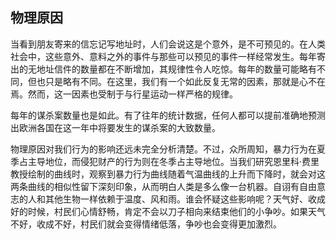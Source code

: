 ## 物理原因

当看到朋友寄来的信忘记写地址时，人们会说这是个意外，是不可预见的。在人类社会中，这些意外、意料之外的事件与那些可以预见的事件一样经常发生。每年寄出的无地址信件的数量都在不断增加，其规律性令人吃惊。每年的数量可能略有不同，但也只是略有不同。在这里，我们有一个如此反复无常的因素，那就是心不在焉。然而，这一因素也受制于与行星运动一样严格的规律。

每年的谋杀案数量也是如此。有了往年的统计数据，任何人都可以提前准确地预测出欧洲各国在这一年中将要发生的谋杀案的大致数量。

物理原因对我们行为的影响还远未完全分析清楚。不过，众所周知，暴力行为在夏季占主导地位，而侵犯财产的行为则在冬季占主导地位。当我们研究恩里科·费里教授绘制的曲线时，观察到暴力行为曲线随着气温曲线的上升而下降时，就会对这两条曲线的相似性留下深刻印象，从而明白人类是多么像一台机器。自诩有自由意志的人和其他生物一样依赖于温度、风和雨。谁会怀疑这些影响呢？天气好、收成好的时候，村民们心情舒畅，肯定不会以刀子相向来结束他们的小争吵。如果天气不好，收成不好，村民们就会变得情绪低落，争吵也会变得更加激烈。

